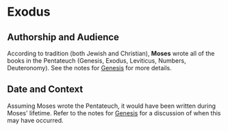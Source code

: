 # Exodus

## Authorship and Audience
According to tradition (both Jewish and Christian), **Moses** wrote all of the books in the Pentateuch (Genesis, Exodus, Leviticus, Numbers, Deuteronomy). See the notes for [Genesis](genesis.html) for more details.

## Date and Context
Assuming Moses wrote the Pentateuch, it would have been written during Moses' lifetime. Refer to the notes for [Genesis](genesis.html) for a discussion of when this may have occurred.
